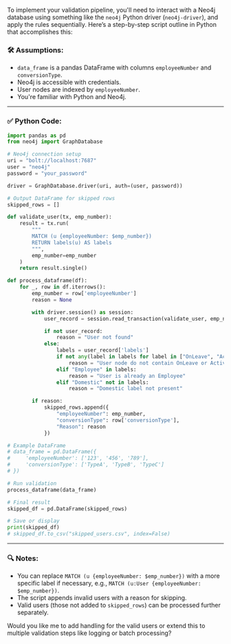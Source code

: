 To implement your validation pipeline, you'll need to interact with a Neo4j database using something like the `neo4j` Python driver (`neo4j-driver`), and apply the rules sequentially. Here’s a step-by-step script outline in Python that accomplishes this:

### 🛠️ Assumptions:

* `data_frame` is a pandas DataFrame with columns `employeeNumber` and `conversionType`.
* Neo4j is accessible with credentials.
* User nodes are indexed by `employeeNumber`.
* You're familiar with Python and Neo4j.

---

### ✅ Python Code:

```python
import pandas as pd
from neo4j import GraphDatabase

# Neo4j connection setup
uri = "bolt://localhost:7687"
user = "neo4j"
password = "your_password"

driver = GraphDatabase.driver(uri, auth=(user, password))

# Output DataFrame for skipped rows
skipped_rows = []

def validate_user(tx, emp_number):
    result = tx.run(
        """
        MATCH (u {employeeNumber: $emp_number})
        RETURN labels(u) AS labels
        """,
        emp_number=emp_number
    )
    return result.single()

def process_dataframe(df):
    for _, row in df.iterrows():
        emp_number = row['employeeNumber']
        reason = None

        with driver.session() as session:
            user_record = session.read_transaction(validate_user, emp_number)

            if not user_record:
                reason = "User not found"
            else:
                labels = user_record['labels']
                if not any(label in labels for label in ["OnLeave", "Active"]):
                    reason = "User node do not contain OnLeave or Active label"
                elif "Employee" in labels:
                    reason = "User is already an Employee"
                elif "Domestic" not in labels:
                    reason = "Domestic label not present"

        if reason:
            skipped_rows.append({
                "employeeNumber": emp_number,
                "conversionType": row['conversionType'],
                "Reason": reason
            })

# Example DataFrame
# data_frame = pd.DataFrame({
#     'employeeNumber': ['123', '456', '789'],
#     'conversionType': ['TypeA', 'TypeB', 'TypeC']
# })

# Run validation
process_dataframe(data_frame)

# Final result
skipped_df = pd.DataFrame(skipped_rows)

# Save or display
print(skipped_df)
# skipped_df.to_csv("skipped_users.csv", index=False)
```

---

### 🔍 Notes:

* You can replace `MATCH (u {employeeNumber: $emp_number})` with a more specific label if necessary, e.g., `MATCH (u:User {employeeNumber: $emp_number})`.
* The script appends invalid users with a reason for skipping.
* Valid users (those not added to `skipped_rows`) can be processed further separately.

Would you like me to add handling for the valid users or extend this to multiple validation steps like logging or batch processing?
